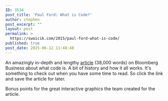 ```yaml
---
ID: 3534
post_title: 'Paul Ford: What is Code?'
author: stephen
post_excerpt: ""
layout: post
permalink: >
  https://swoicik.com/2015/paul-ford-what-is-code/
published: true
post_date: 2015-06-12 11:48:48
---
```

An amazingly in-depth and lengthy <a href="http://www.bloomberg.com/graphics/2015-paul-ford-what-is-code/" target="_blank">article</a> (38,000 words) on Bloomberg Business about what code is. A bit of history and how it all works. It's something to check out when you have some time to read. So click the link and save the article for later.

Bonus points for the great interactive graphics the team created for the article.